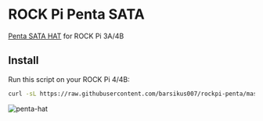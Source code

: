 # ROCK Pi Penta SATA

[Penta SATA HAT](<https://wiki.radxa.com/Penta_SATA_HAT>) for ROCK Pi 3A/4B

## Install

Run this script on your ROCK Pi 4/4B:

```bash
curl -sL https://raw.githubusercontent.com/barsikus007/rockpi-penta/master/install.sh | sudo -E bash -
```

![penta-hat](https://cos.setf.me/assets/images/penta-sata-hat.png)
